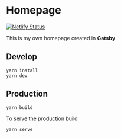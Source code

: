 # Homepage

[![Netlify Status](https://api.netlify.com/api/v1/badges/8d9e8857-241b-4014-a933-d0bc5f5b0a39/deploy-status)](https://app.netlify.com/sites/oscartegiffel/deploys)

This is my own homepage created in **Gatsby**

## Develop
```
yarn install
yarn dev
```

## Production
```
yarn build
```

To serve the production build
```
yarn serve
```
